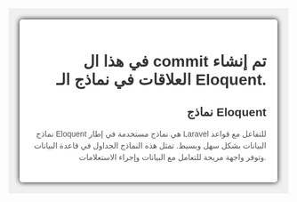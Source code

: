 <div style="font-family: Arial, sans-serif; background-color: #f0f0f0; text-align: center; padding: 20px;">
        <div style="background-color: #ffffff; border-radius: 5px; padding: 20px; box-shadow: 0px 0px 10px 0px #000000; display: inline-block; text-align: right;">
            <h1 style="color: #333;">في هذا ال commit تم إنشاء العلاقات في نماذج الـ Eloquent.</h1>
            <h2 style="color: #333;">نماذج Eloquent</h2>
            <p style="color: #555; line-height: 1.5;">نماذج Eloquent هي نماذج مستخدمة في إطار Laravel للتفاعل مع قواعد البيانات بشكل سهل وبسيط. تمثل هذه النماذج الجداول في قاعدة البيانات وتوفر واجهة مريحة للتعامل مع البيانات وإجراء الاستعلامات.</p>
        </div>
    </div>
